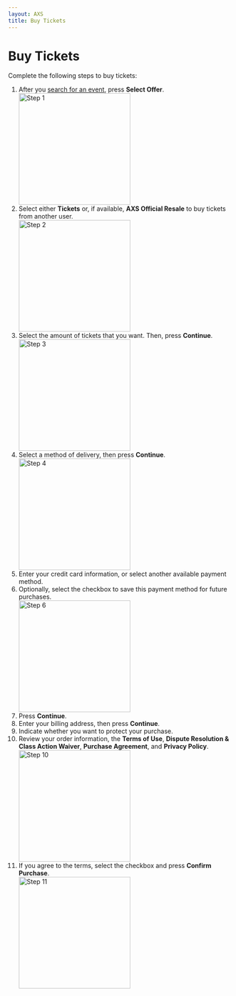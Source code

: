 ```yaml
---
layout: AXS
title: Buy Tickets
---
```

# Buy Tickets

Complete the following steps to buy tickets:

<ol>
    <li>After you <a href="{{ site.baseurl }}/AXS/search_for_event">search for an event</a>, press <strong>Select Offer</strong>.</li>
    <img src="{{ site.baseurl }}/AXS/pictures/buy_tickets/buy_tickets_step_1.jpg"
    alt="Step 1"  width="250"/>
    <li>Select either <strong>Tickets</strong> or, if available, <strong>AXS Official Resale</strong> to buy tickets from another user.</li>
    <img src="{{ site.baseurl }}/AXS/pictures/buy_tickets/buy_tickets_step_2.jpg"
    alt="Step 2"  width="250"/>
    <li>Select the amount of tickets that you want. Then, press <strong>Continue</strong>.</li>
    <img src="{{ site.baseurl }}/AXS/pictures/buy_tickets/buy_tickets_step_3.jpg"
    alt="Step 3"  width="250"/>
    <li>Select a method of delivery, then press <strong>Continue</strong>.</li>
    <img src="{{ site.baseurl }}/AXS/pictures/buy_tickets/buy_tickets_step_4.jpg"
    alt="Step 4"  width="250"/>
    <li>Enter your credit card information, or select another available payment method.</li>
    <li>Optionally, select the checkbox to save this payment method for future purchases.</li>
    <img src="{{ site.baseurl }}/AXS/pictures/buy_tickets/buy_tickets_step_6.jpg"
    alt="Step 6"  width="250"/>
    <li>Press <strong>Continue</strong>.</li>
    <li>Enter your billing address, then press <strong>Continue</strong>.</li>
    <li>Indicate whether you want to protect your purchase.</li>
    <li>Review your order information, the <strong>Terms of Use</strong>, <strong>Dispute Resolution & Class Action Waiver</strong>, <strong>Purchase Agreement</strong>, and <strong>Privacy Policy</strong>.</li>
    <img src="{{ site.baseurl }}/AXS/pictures/buy_tickets/buy_tickets_step_10.jpg"
    alt="Step 10"  width="250"/>
    <li>If you agree to the terms, select the checkbox and press <strong>Confirm Purchase</strong>.</li>
    <img src="{{ site.baseurl }}/AXS/pictures/buy_tickets/buy_tickets_step_11.jpg"
    alt="Step 11"  width="250"/>
</ol>
